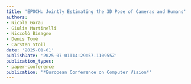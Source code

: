 ```yaml
---
title: 'EPOCH: Jointly Estimating the 3D Pose of Cameras and Humans'
authors:
- Nicola Garau
- Giulia Martinelli
- Niccolò Bisagno
- Denis Tomè
- Carsten Stoll
date: '2025-01-01'
publishDate: '2025-07-01T14:29:57.110955Z'
publication_types:
- paper-conference
publication: '*European Conference on Computer Vision*'
---
```

